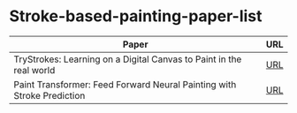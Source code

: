 # Stroke-based-painting-paper-list
|Paper|URL|
|----|----|
|TryStrokes: Learning on a Digital Canvas to Paint in the real world|[URL](https://d1wqtxts1xzle7.cloudfront.net/53096943/TryStrokes_Learning_on_a_Digital_Canvas_to_Paint_in_the_real_world.pdf?1494566320=&response-content-disposition=inline%3B+filename%3DTryStrokes_Learning_on_a_Digital_Canvas.pdf&Expires=1629187724&Signature=Dxkck5Ijw9fg~r2wbLFCxNfKy5FVn4WK1~~EMnqKADWfHK-fIOC0MmWmSgIuXBkQ5dWjmzfLLXUs86VM2vKp3sA2VExVfPelQozdPFFIT8VQM1Vb3BwPaAWXJ42jRexvHMjOPe4qXhmIuRj8hIhyu-jI5oxHVT1keg~GDmvcqtBwBnFA8zpIOvf5zHg5P-JuqU-tXSUw7yQ~GqiyHems6lOFO6Aab3GIXwBxz3coqLnHIMEdWyhWAnnfskv9gzReoNNnDSvoBJRT6myxMxhnnuHx5s618aR4naf0EFjAU44-uczZU33JRCowoSRAEalawxNFD7eafAa6mGj9zQzMDA__&Key-Pair-Id=APKAJLOHF5GGSLRBV4ZA)|
|Paint Transformer: Feed Forward Neural Painting with Stroke Prediction|[URL](https://arxiv.org/pdf/2108.03798.pdf)|
